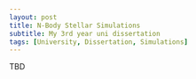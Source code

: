 ```yaml
---
layout: post
title: N-Body Stellar Simulations
subtitle: My 3rd year uni dissertation
tags: [University, Dissertation, Simulations]
---
```


TBD